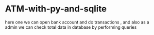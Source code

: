 # ATM-with-py-and-sqlite
here one we can open bank account and do transactions , and also as a admin we can check total data in database by performing queries
